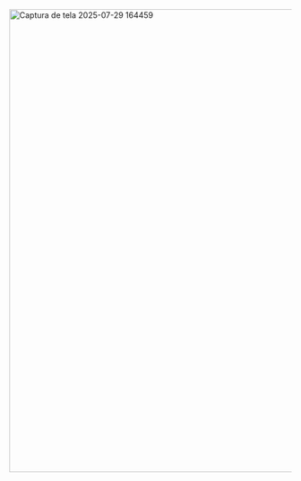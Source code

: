 <img width="1919" height="827" alt="Captura de tela 2025-07-29 164459" src="https://github.com/user-attachments/assets/3d4b4e02-bdb9-4a67-a0db-dfb4b9d65538" />
